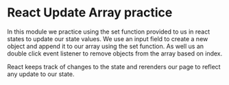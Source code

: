 # React Update Array practice

In this module we practice using the set function provided to us in react states to update our state values. We use an input field to create a new object and append it to our array using the set function. As well us an double click event listener to remove objects from the array based on index.

React keeps track of changes to the state and rerenders our page to reflect any update to our state.
